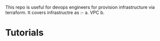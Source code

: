 This repo is useful for devops engineers for provision infrastructure via terraform. It covers infrastructre as :-
    a. VPC 
    b. 
# Tutorials
